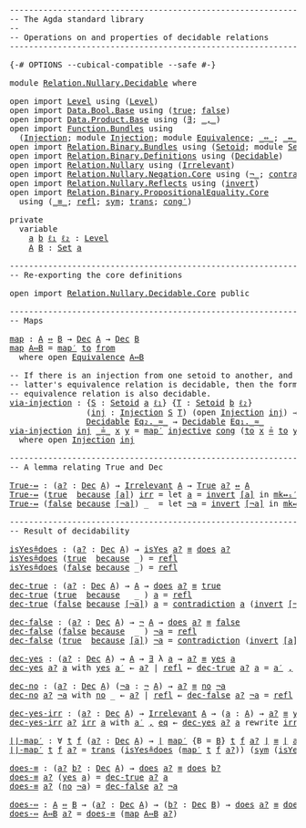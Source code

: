 <pre class="Agda"><a id="1" class="Comment">------------------------------------------------------------------------</a>
<a id="74" class="Comment">-- The Agda standard library</a>
<a id="103" class="Comment">--</a>
<a id="106" class="Comment">-- Operations on and properties of decidable relations</a>
<a id="161" class="Comment">------------------------------------------------------------------------</a>

<a id="235" class="Symbol">{-#</a> <a id="239" class="Keyword">OPTIONS</a> <a id="247" class="Pragma">--cubical-compatible</a> <a id="268" class="Pragma">--safe</a> <a id="275" class="Symbol">#-}</a>

<a id="280" class="Keyword">module</a> <a id="287" href="Relation.Nullary.Decidable.html" class="Module">Relation.Nullary.Decidable</a> <a id="314" class="Keyword">where</a>

<a id="321" class="Keyword">open</a> <a id="326" class="Keyword">import</a> <a id="333" href="Level.html" class="Module">Level</a> <a id="339" class="Keyword">using</a> <a id="345" class="Symbol">(</a><a id="346" href="Agda.Primitive.html#742" class="Postulate">Level</a><a id="351" class="Symbol">)</a>
<a id="353" class="Keyword">open</a> <a id="358" class="Keyword">import</a> <a id="365" href="Data.Bool.Base.html" class="Module">Data.Bool.Base</a> <a id="380" class="Keyword">using</a> <a id="386" class="Symbol">(</a><a id="387" href="Agda.Builtin.Bool.html#198" class="InductiveConstructor">true</a><a id="391" class="Symbol">;</a> <a id="393" href="Agda.Builtin.Bool.html#192" class="InductiveConstructor">false</a><a id="398" class="Symbol">)</a>
<a id="400" class="Keyword">open</a> <a id="405" class="Keyword">import</a> <a id="412" href="Data.Product.Base.html" class="Module">Data.Product.Base</a> <a id="430" class="Keyword">using</a> <a id="436" class="Symbol">(</a><a id="437" href="Data.Product.Base.html#852" class="Function">∃</a><a id="438" class="Symbol">;</a> <a id="440" href="Agda.Builtin.Sigma.html#235" class="InductiveConstructor Operator">_,_</a><a id="443" class="Symbol">)</a>
<a id="445" class="Keyword">open</a> <a id="450" class="Keyword">import</a> <a id="457" href="Function.Bundles.html" class="Module">Function.Bundles</a> <a id="474" class="Keyword">using</a>
  <a id="482" class="Symbol">(</a><a id="483" href="Function.Bundles.html#2415" class="Record">Injection</a><a id="492" class="Symbol">;</a> <a id="494" class="Keyword">module</a> <a id="501" href="Function.Bundles.html#2415" class="Module">Injection</a><a id="510" class="Symbol">;</a> <a id="512" class="Keyword">module</a> <a id="519" href="Function.Bundles.html#4752" class="Module">Equivalence</a><a id="530" class="Symbol">;</a> <a id="532" href="Function.Bundles.html#12400" class="Function Operator">_⇔_</a><a id="535" class="Symbol">;</a> <a id="537" href="Function.Bundles.html#12701" class="Function Operator">_↔_</a><a id="540" class="Symbol">;</a> <a id="542" href="Function.Bundles.html#14924" class="Function">mk↔ₛ′</a><a id="547" class="Symbol">)</a>
<a id="549" class="Keyword">open</a> <a id="554" class="Keyword">import</a> <a id="561" href="Relation.Binary.Bundles.html" class="Module">Relation.Binary.Bundles</a> <a id="585" class="Keyword">using</a> <a id="591" class="Symbol">(</a><a id="592" href="Relation.Binary.Bundles.html#1204" class="Record">Setoid</a><a id="598" class="Symbol">;</a> <a id="600" class="Keyword">module</a> <a id="607" href="Relation.Binary.Bundles.html#1204" class="Module">Setoid</a><a id="613" class="Symbol">)</a>
<a id="615" class="Keyword">open</a> <a id="620" class="Keyword">import</a> <a id="627" href="Relation.Binary.Definitions.html" class="Module">Relation.Binary.Definitions</a> <a id="655" class="Keyword">using</a> <a id="661" class="Symbol">(</a><a id="662" href="Relation.Binary.Definitions.html#6713" class="Function">Decidable</a><a id="671" class="Symbol">)</a>
<a id="673" class="Keyword">open</a> <a id="678" class="Keyword">import</a> <a id="685" href="Relation.Nullary.html" class="Module">Relation.Nullary</a> <a id="702" class="Keyword">using</a> <a id="708" class="Symbol">(</a><a id="709" href="Relation.Nullary.html#1002" class="Function">Irrelevant</a><a id="719" class="Symbol">)</a>
<a id="721" class="Keyword">open</a> <a id="726" class="Keyword">import</a> <a id="733" href="Relation.Nullary.Negation.Core.html" class="Module">Relation.Nullary.Negation.Core</a> <a id="764" class="Keyword">using</a> <a id="770" class="Symbol">(</a><a id="771" href="Relation.Nullary.Negation.Core.html#658" class="Function Operator">¬_</a><a id="773" class="Symbol">;</a> <a id="775" href="Relation.Nullary.Negation.Core.html#1270" class="Function">contradiction</a><a id="788" class="Symbol">)</a>
<a id="790" class="Keyword">open</a> <a id="795" class="Keyword">import</a> <a id="802" href="Relation.Nullary.Reflects.html" class="Module">Relation.Nullary.Reflects</a> <a id="828" class="Keyword">using</a> <a id="834" class="Symbol">(</a><a id="835" href="Relation.Nullary.Reflects.html#1654" class="Function">invert</a><a id="841" class="Symbol">)</a>
<a id="843" class="Keyword">open</a> <a id="848" class="Keyword">import</a> <a id="855" href="Relation.Binary.PropositionalEquality.Core.html" class="Module">Relation.Binary.PropositionalEquality.Core</a>
  <a id="900" class="Keyword">using</a> <a id="906" class="Symbol">(</a><a id="907" href="Agda.Builtin.Equality.html#150" class="Datatype Operator">_≡_</a><a id="910" class="Symbol">;</a> <a id="912" href="Agda.Builtin.Equality.html#207" class="InductiveConstructor">refl</a><a id="916" class="Symbol">;</a> <a id="918" href="Relation.Binary.PropositionalEquality.Core.html#1893" class="Function">sym</a><a id="921" class="Symbol">;</a> <a id="923" href="Relation.Binary.PropositionalEquality.Core.html#1938" class="Function">trans</a><a id="928" class="Symbol">;</a> <a id="930" href="Relation.Binary.PropositionalEquality.Core.html#1406" class="Function">cong′</a><a id="935" class="Symbol">)</a>

<a id="938" class="Keyword">private</a>
  <a id="948" class="Keyword">variable</a>
    <a id="961" href="Relation.Nullary.Decidable.html#961" class="Generalizable">a</a> <a id="963" href="Relation.Nullary.Decidable.html#963" class="Generalizable">b</a> <a id="965" href="Relation.Nullary.Decidable.html#965" class="Generalizable">ℓ₁</a> <a id="968" href="Relation.Nullary.Decidable.html#968" class="Generalizable">ℓ₂</a> <a id="971" class="Symbol">:</a> <a id="973" href="Agda.Primitive.html#742" class="Postulate">Level</a>
    <a id="983" href="Relation.Nullary.Decidable.html#983" class="Generalizable">A</a> <a id="985" href="Relation.Nullary.Decidable.html#985" class="Generalizable">B</a> <a id="987" class="Symbol">:</a> <a id="989" href="Agda.Primitive.html#388" class="Primitive">Set</a> <a id="993" href="Relation.Nullary.Decidable.html#961" class="Generalizable">a</a>

<a id="996" class="Comment">------------------------------------------------------------------------</a>
<a id="1069" class="Comment">-- Re-exporting the core definitions</a>

<a id="1107" class="Keyword">open</a> <a id="1112" class="Keyword">import</a> <a id="1119" href="Relation.Nullary.Decidable.Core.html" class="Module">Relation.Nullary.Decidable.Core</a> <a id="1151" class="Keyword">public</a>

<a id="1159" class="Comment">------------------------------------------------------------------------</a>
<a id="1232" class="Comment">-- Maps</a>

<a id="map"></a><a id="1241" href="Relation.Nullary.Decidable.html#1241" class="Function">map</a> <a id="1245" class="Symbol">:</a> <a id="1247" href="Relation.Nullary.Decidable.html#983" class="Generalizable">A</a> <a id="1249" href="Function.Bundles.html#12400" class="Function Operator">⇔</a> <a id="1251" href="Relation.Nullary.Decidable.html#985" class="Generalizable">B</a> <a id="1253" class="Symbol">→</a> <a id="1255" href="Relation.Nullary.Decidable.Core.html#1861" class="Record">Dec</a> <a id="1259" href="Relation.Nullary.Decidable.html#983" class="Generalizable">A</a> <a id="1261" class="Symbol">→</a> <a id="1263" href="Relation.Nullary.Decidable.Core.html#1861" class="Record">Dec</a> <a id="1267" href="Relation.Nullary.Decidable.html#985" class="Generalizable">B</a>
<a id="1269" href="Relation.Nullary.Decidable.html#1241" class="Function">map</a> <a id="1273" href="Relation.Nullary.Decidable.html#1273" class="Bound">A⇔B</a> <a id="1277" class="Symbol">=</a> <a id="1279" href="Relation.Nullary.Decidable.Core.html#5914" class="Function">map′</a> <a id="1284" href="Function.Bundles.html#4810" class="Field">to</a> <a id="1287" href="Function.Bundles.html#4834" class="Field">from</a>
  <a id="1294" class="Keyword">where</a> <a id="1300" class="Keyword">open</a> <a id="1305" href="Function.Bundles.html#4752" class="Module">Equivalence</a> <a id="1317" href="Relation.Nullary.Decidable.html#1273" class="Bound">A⇔B</a>

<a id="1322" class="Comment">-- If there is an injection from one setoid to another, and the</a>
<a id="1386" class="Comment">-- latter&#39;s equivalence relation is decidable, then the former&#39;s</a>
<a id="1451" class="Comment">-- equivalence relation is also decidable.</a>
<a id="via-injection"></a><a id="1494" href="Relation.Nullary.Decidable.html#1494" class="Function">via-injection</a> <a id="1508" class="Symbol">:</a> <a id="1510" class="Symbol">{</a><a id="1511" href="Relation.Nullary.Decidable.html#1511" class="Bound">S</a> <a id="1513" class="Symbol">:</a> <a id="1515" href="Relation.Binary.Bundles.html#1204" class="Record">Setoid</a> <a id="1522" href="Relation.Nullary.Decidable.html#961" class="Generalizable">a</a> <a id="1524" href="Relation.Nullary.Decidable.html#965" class="Generalizable">ℓ₁</a><a id="1526" class="Symbol">}</a> <a id="1528" class="Symbol">{</a><a id="1529" href="Relation.Nullary.Decidable.html#1529" class="Bound">T</a> <a id="1531" class="Symbol">:</a> <a id="1533" href="Relation.Binary.Bundles.html#1204" class="Record">Setoid</a> <a id="1540" href="Relation.Nullary.Decidable.html#963" class="Generalizable">b</a> <a id="1542" href="Relation.Nullary.Decidable.html#968" class="Generalizable">ℓ₂</a><a id="1544" class="Symbol">}</a>
                <a id="1562" class="Symbol">(</a><a id="1563" href="Relation.Nullary.Decidable.html#1563" class="Bound">inj</a> <a id="1567" class="Symbol">:</a> <a id="1569" href="Function.Bundles.html#2415" class="Record">Injection</a> <a id="1579" href="Relation.Nullary.Decidable.html#1511" class="Bound">S</a> <a id="1581" href="Relation.Nullary.Decidable.html#1529" class="Bound">T</a><a id="1582" class="Symbol">)</a> <a id="1584" class="Symbol">(</a><a id="1585" class="Keyword">open</a> <a id="1590" href="Function.Bundles.html#2415" class="Module">Injection</a> <a id="1600" href="Relation.Nullary.Decidable.html#1563" class="Bound">inj</a><a id="1603" class="Symbol">)</a> <a id="1605" class="Symbol">→</a>
                <a id="1623" href="Relation.Binary.Definitions.html#6713" class="Function">Decidable</a> <a id="1633" href="Relation.Binary.Bundles.html#1293" class="Function Operator">Eq₂._≈_</a> <a id="1641" class="Symbol">→</a> <a id="1643" href="Relation.Binary.Definitions.html#6713" class="Function">Decidable</a> <a id="1653" href="Relation.Binary.Bundles.html#1293" class="Function Operator">Eq₁._≈_</a>
<a id="1661" href="Relation.Nullary.Decidable.html#1494" class="Function">via-injection</a> <a id="1675" href="Relation.Nullary.Decidable.html#1675" class="Bound">inj</a> <a id="1679" href="Relation.Nullary.Decidable.html#1679" class="Bound Operator">_≟_</a> <a id="1683" href="Relation.Nullary.Decidable.html#1683" class="Bound">x</a> <a id="1685" href="Relation.Nullary.Decidable.html#1685" class="Bound">y</a> <a id="1687" class="Symbol">=</a> <a id="1689" href="Relation.Nullary.Decidable.Core.html#5914" class="Function">map′</a> <a id="1694" href="Function.Bundles.html#2540" class="Function">injective</a> <a id="1704" href="Function.Bundles.html#2497" class="Function">cong</a> <a id="1709" class="Symbol">(</a><a id="1710" href="Function.Bundles.html#2471" class="Function">to</a> <a id="1713" href="Relation.Nullary.Decidable.html#1683" class="Bound">x</a> <a id="1715" href="Relation.Nullary.Decidable.html#1679" class="Bound Operator">≟</a> <a id="1717" href="Function.Bundles.html#2471" class="Function">to</a> <a id="1720" href="Relation.Nullary.Decidable.html#1685" class="Bound">y</a><a id="1721" class="Symbol">)</a>
  <a id="1725" class="Keyword">where</a> <a id="1731" class="Keyword">open</a> <a id="1736" href="Function.Bundles.html#2415" class="Module">Injection</a> <a id="1746" href="Relation.Nullary.Decidable.html#1675" class="Bound">inj</a>

<a id="1751" class="Comment">------------------------------------------------------------------------</a>
<a id="1824" class="Comment">-- A lemma relating True and Dec</a>

<a id="True-↔"></a><a id="1858" href="Relation.Nullary.Decidable.html#1858" class="Function">True-↔</a> <a id="1865" class="Symbol">:</a> <a id="1867" class="Symbol">(</a><a id="1868" href="Relation.Nullary.Decidable.html#1868" class="Bound">a?</a> <a id="1871" class="Symbol">:</a> <a id="1873" href="Relation.Nullary.Decidable.Core.html#1861" class="Record">Dec</a> <a id="1877" href="Relation.Nullary.Decidable.html#983" class="Generalizable">A</a><a id="1878" class="Symbol">)</a> <a id="1880" class="Symbol">→</a> <a id="1882" href="Relation.Nullary.html#1002" class="Function">Irrelevant</a> <a id="1893" href="Relation.Nullary.Decidable.html#983" class="Generalizable">A</a> <a id="1895" class="Symbol">→</a> <a id="1897" href="Relation.Nullary.Decidable.Core.html#4481" class="Function">True</a> <a id="1902" href="Relation.Nullary.Decidable.html#1868" class="Bound">a?</a> <a id="1905" href="Function.Bundles.html#12701" class="Function Operator">↔</a> <a id="1907" href="Relation.Nullary.Decidable.html#983" class="Generalizable">A</a>
<a id="1909" href="Relation.Nullary.Decidable.html#1858" class="Function">True-↔</a> <a id="1916" class="Symbol">(</a><a id="1917" href="Agda.Builtin.Bool.html#198" class="InductiveConstructor">true</a>  <a id="1923" href="Relation.Nullary.Decidable.Core.html#1905" class="InductiveConstructor Operator">because</a> <a id="1931" href="Relation.Nullary.Decidable.html#1931" class="Bound">[a]</a><a id="1934" class="Symbol">)</a> <a id="1936" href="Relation.Nullary.Decidable.html#1936" class="Bound">irr</a> <a id="1940" class="Symbol">=</a> <a id="1942" class="Keyword">let</a> <a id="1946" href="Relation.Nullary.Decidable.html#1946" class="Bound">a</a> <a id="1948" class="Symbol">=</a> <a id="1950" href="Relation.Nullary.Reflects.html#1654" class="Function">invert</a> <a id="1957" href="Relation.Nullary.Decidable.html#1931" class="Bound">[a]</a> <a id="1961" class="Keyword">in</a> <a id="1964" href="Function.Bundles.html#14924" class="Function">mk↔ₛ′</a> <a id="1970" class="Symbol">(λ</a> <a id="1973" href="Relation.Nullary.Decidable.html#1973" class="Bound">_</a> <a id="1975" class="Symbol">→</a> <a id="1977" href="Relation.Nullary.Decidable.html#1946" class="Bound">a</a><a id="1978" class="Symbol">)</a> <a id="1980" class="Symbol">_</a> <a id="1982" class="Symbol">(</a><a id="1983" href="Relation.Nullary.Decidable.html#1936" class="Bound">irr</a> <a id="1987" href="Relation.Nullary.Decidable.html#1946" class="Bound">a</a><a id="1988" class="Symbol">)</a> <a id="1990" href="Relation.Binary.PropositionalEquality.Core.html#1406" class="Function">cong′</a>
<a id="1996" href="Relation.Nullary.Decidable.html#1858" class="Function">True-↔</a> <a id="2003" class="Symbol">(</a><a id="2004" href="Agda.Builtin.Bool.html#192" class="InductiveConstructor">false</a> <a id="2010" href="Relation.Nullary.Decidable.Core.html#1905" class="InductiveConstructor Operator">because</a> <a id="2018" href="Relation.Nullary.Decidable.html#2018" class="Bound">[¬a]</a><a id="2022" class="Symbol">)</a> <a id="2024" class="Symbol">_</a>  <a id="2027" class="Symbol">=</a> <a id="2029" class="Keyword">let</a> <a id="2033" href="Relation.Nullary.Decidable.html#2033" class="Bound">¬a</a> <a id="2036" class="Symbol">=</a> <a id="2038" href="Relation.Nullary.Reflects.html#1654" class="Function">invert</a> <a id="2045" href="Relation.Nullary.Decidable.html#2018" class="Bound">[¬a]</a> <a id="2050" class="Keyword">in</a> <a id="2053" href="Function.Bundles.html#14924" class="Function">mk↔ₛ′</a> <a id="2059" class="Symbol">(λ</a> <a id="2062" class="Symbol">())</a> <a id="2066" href="Relation.Nullary.Decidable.html#2033" class="Bound">¬a</a> <a id="2069" class="Symbol">(λ</a> <a id="2072" href="Relation.Nullary.Decidable.html#2072" class="Bound">a</a> <a id="2074" class="Symbol">→</a> <a id="2076" href="Relation.Nullary.Negation.Core.html#1270" class="Function">contradiction</a> <a id="2090" href="Relation.Nullary.Decidable.html#2072" class="Bound">a</a> <a id="2092" href="Relation.Nullary.Decidable.html#2033" class="Bound">¬a</a><a id="2094" class="Symbol">)</a> <a id="2096" class="Symbol">λ</a> <a id="2098" class="Symbol">()</a>

<a id="2102" class="Comment">------------------------------------------------------------------------</a>
<a id="2175" class="Comment">-- Result of decidability</a>

<a id="isYes≗does"></a><a id="2202" href="Relation.Nullary.Decidable.html#2202" class="Function">isYes≗does</a> <a id="2213" class="Symbol">:</a> <a id="2215" class="Symbol">(</a><a id="2216" href="Relation.Nullary.Decidable.html#2216" class="Bound">a?</a> <a id="2219" class="Symbol">:</a> <a id="2221" href="Relation.Nullary.Decidable.Core.html#1861" class="Record">Dec</a> <a id="2225" href="Relation.Nullary.Decidable.html#983" class="Generalizable">A</a><a id="2226" class="Symbol">)</a> <a id="2228" class="Symbol">→</a> <a id="2230" href="Relation.Nullary.Decidable.Core.html#4356" class="Function">isYes</a> <a id="2236" href="Relation.Nullary.Decidable.html#2216" class="Bound">a?</a> <a id="2239" href="Agda.Builtin.Equality.html#150" class="Datatype Operator">≡</a> <a id="2241" href="Relation.Nullary.Decidable.Core.html#1927" class="Field">does</a> <a id="2246" href="Relation.Nullary.Decidable.html#2216" class="Bound">a?</a>
<a id="2249" href="Relation.Nullary.Decidable.html#2202" class="Function">isYes≗does</a> <a id="2260" class="Symbol">(</a><a id="2261" href="Agda.Builtin.Bool.html#198" class="InductiveConstructor">true</a>  <a id="2267" href="Relation.Nullary.Decidable.Core.html#1905" class="InductiveConstructor Operator">because</a> <a id="2275" class="Symbol">_)</a> <a id="2278" class="Symbol">=</a> <a id="2280" href="Agda.Builtin.Equality.html#207" class="InductiveConstructor">refl</a>
<a id="2285" href="Relation.Nullary.Decidable.html#2202" class="Function">isYes≗does</a> <a id="2296" class="Symbol">(</a><a id="2297" href="Agda.Builtin.Bool.html#192" class="InductiveConstructor">false</a> <a id="2303" href="Relation.Nullary.Decidable.Core.html#1905" class="InductiveConstructor Operator">because</a> <a id="2311" class="Symbol">_)</a> <a id="2314" class="Symbol">=</a> <a id="2316" href="Agda.Builtin.Equality.html#207" class="InductiveConstructor">refl</a>

<a id="dec-true"></a><a id="2322" href="Relation.Nullary.Decidable.html#2322" class="Function">dec-true</a> <a id="2331" class="Symbol">:</a> <a id="2333" class="Symbol">(</a><a id="2334" href="Relation.Nullary.Decidable.html#2334" class="Bound">a?</a> <a id="2337" class="Symbol">:</a> <a id="2339" href="Relation.Nullary.Decidable.Core.html#1861" class="Record">Dec</a> <a id="2343" href="Relation.Nullary.Decidable.html#983" class="Generalizable">A</a><a id="2344" class="Symbol">)</a> <a id="2346" class="Symbol">→</a> <a id="2348" href="Relation.Nullary.Decidable.html#983" class="Generalizable">A</a> <a id="2350" class="Symbol">→</a> <a id="2352" href="Relation.Nullary.Decidable.Core.html#1927" class="Field">does</a> <a id="2357" href="Relation.Nullary.Decidable.html#2334" class="Bound">a?</a> <a id="2360" href="Agda.Builtin.Equality.html#150" class="Datatype Operator">≡</a> <a id="2362" href="Agda.Builtin.Bool.html#198" class="InductiveConstructor">true</a>
<a id="2367" href="Relation.Nullary.Decidable.html#2322" class="Function">dec-true</a> <a id="2376" class="Symbol">(</a><a id="2377" href="Agda.Builtin.Bool.html#198" class="InductiveConstructor">true</a>  <a id="2383" href="Relation.Nullary.Decidable.Core.html#1905" class="InductiveConstructor Operator">because</a>   <a id="2393" class="Symbol">_</a> <a id="2395" class="Symbol">)</a> <a id="2397" href="Relation.Nullary.Decidable.html#2397" class="Bound">a</a> <a id="2399" class="Symbol">=</a> <a id="2401" href="Agda.Builtin.Equality.html#207" class="InductiveConstructor">refl</a>
<a id="2406" href="Relation.Nullary.Decidable.html#2322" class="Function">dec-true</a> <a id="2415" class="Symbol">(</a><a id="2416" href="Agda.Builtin.Bool.html#192" class="InductiveConstructor">false</a> <a id="2422" href="Relation.Nullary.Decidable.Core.html#1905" class="InductiveConstructor Operator">because</a> <a id="2430" href="Relation.Nullary.Decidable.html#2430" class="Bound">[¬a]</a><a id="2434" class="Symbol">)</a> <a id="2436" href="Relation.Nullary.Decidable.html#2436" class="Bound">a</a> <a id="2438" class="Symbol">=</a> <a id="2440" href="Relation.Nullary.Negation.Core.html#1270" class="Function">contradiction</a> <a id="2454" href="Relation.Nullary.Decidable.html#2436" class="Bound">a</a> <a id="2456" class="Symbol">(</a><a id="2457" href="Relation.Nullary.Reflects.html#1654" class="Function">invert</a> <a id="2464" href="Relation.Nullary.Decidable.html#2430" class="Bound">[¬a]</a><a id="2468" class="Symbol">)</a>

<a id="dec-false"></a><a id="2471" href="Relation.Nullary.Decidable.html#2471" class="Function">dec-false</a> <a id="2481" class="Symbol">:</a> <a id="2483" class="Symbol">(</a><a id="2484" href="Relation.Nullary.Decidable.html#2484" class="Bound">a?</a> <a id="2487" class="Symbol">:</a> <a id="2489" href="Relation.Nullary.Decidable.Core.html#1861" class="Record">Dec</a> <a id="2493" href="Relation.Nullary.Decidable.html#983" class="Generalizable">A</a><a id="2494" class="Symbol">)</a> <a id="2496" class="Symbol">→</a> <a id="2498" href="Relation.Nullary.Negation.Core.html#658" class="Function Operator">¬</a> <a id="2500" href="Relation.Nullary.Decidable.html#983" class="Generalizable">A</a> <a id="2502" class="Symbol">→</a> <a id="2504" href="Relation.Nullary.Decidable.Core.html#1927" class="Field">does</a> <a id="2509" href="Relation.Nullary.Decidable.html#2484" class="Bound">a?</a> <a id="2512" href="Agda.Builtin.Equality.html#150" class="Datatype Operator">≡</a> <a id="2514" href="Agda.Builtin.Bool.html#192" class="InductiveConstructor">false</a>
<a id="2520" href="Relation.Nullary.Decidable.html#2471" class="Function">dec-false</a> <a id="2530" class="Symbol">(</a><a id="2531" href="Agda.Builtin.Bool.html#192" class="InductiveConstructor">false</a> <a id="2537" href="Relation.Nullary.Decidable.Core.html#1905" class="InductiveConstructor Operator">because</a>  <a id="2546" class="Symbol">_</a> <a id="2548" class="Symbol">)</a> <a id="2550" href="Relation.Nullary.Decidable.html#2550" class="Bound">¬a</a> <a id="2553" class="Symbol">=</a> <a id="2555" href="Agda.Builtin.Equality.html#207" class="InductiveConstructor">refl</a>
<a id="2560" href="Relation.Nullary.Decidable.html#2471" class="Function">dec-false</a> <a id="2570" class="Symbol">(</a><a id="2571" href="Agda.Builtin.Bool.html#198" class="InductiveConstructor">true</a>  <a id="2577" href="Relation.Nullary.Decidable.Core.html#1905" class="InductiveConstructor Operator">because</a> <a id="2585" href="Relation.Nullary.Decidable.html#2585" class="Bound">[a]</a><a id="2588" class="Symbol">)</a> <a id="2590" href="Relation.Nullary.Decidable.html#2590" class="Bound">¬a</a> <a id="2593" class="Symbol">=</a> <a id="2595" href="Relation.Nullary.Negation.Core.html#1270" class="Function">contradiction</a> <a id="2609" class="Symbol">(</a><a id="2610" href="Relation.Nullary.Reflects.html#1654" class="Function">invert</a> <a id="2617" href="Relation.Nullary.Decidable.html#2585" class="Bound">[a]</a><a id="2620" class="Symbol">)</a> <a id="2622" href="Relation.Nullary.Decidable.html#2590" class="Bound">¬a</a>

<a id="dec-yes"></a><a id="2626" href="Relation.Nullary.Decidable.html#2626" class="Function">dec-yes</a> <a id="2634" class="Symbol">:</a> <a id="2636" class="Symbol">(</a><a id="2637" href="Relation.Nullary.Decidable.html#2637" class="Bound">a?</a> <a id="2640" class="Symbol">:</a> <a id="2642" href="Relation.Nullary.Decidable.Core.html#1861" class="Record">Dec</a> <a id="2646" href="Relation.Nullary.Decidable.html#983" class="Generalizable">A</a><a id="2647" class="Symbol">)</a> <a id="2649" class="Symbol">→</a> <a id="2651" href="Relation.Nullary.Decidable.html#983" class="Generalizable">A</a> <a id="2653" class="Symbol">→</a> <a id="2655" href="Data.Product.Base.html#852" class="Function">∃</a> <a id="2657" class="Symbol">λ</a> <a id="2659" href="Relation.Nullary.Decidable.html#2659" class="Bound">a</a> <a id="2661" class="Symbol">→</a> <a id="2663" href="Relation.Nullary.Decidable.html#2637" class="Bound">a?</a> <a id="2666" href="Agda.Builtin.Equality.html#150" class="Datatype Operator">≡</a> <a id="2668" href="Relation.Nullary.Decidable.Core.html#1994" class="InductiveConstructor">yes</a> <a id="2672" href="Relation.Nullary.Decidable.html#2659" class="Bound">a</a>
<a id="2674" href="Relation.Nullary.Decidable.html#2626" class="Function">dec-yes</a> <a id="2682" href="Relation.Nullary.Decidable.html#2682" class="Bound">a?</a> <a id="2685" href="Relation.Nullary.Decidable.html#2685" class="Bound">a</a> <a id="2687" class="Keyword">with</a> <a id="2692" href="Relation.Nullary.Decidable.Core.html#1994" class="InductiveConstructor">yes</a> <a id="2696" href="Relation.Nullary.Decidable.html#2696" class="Bound">a′</a> ← <a id="2701" href="Relation.Nullary.Decidable.html#2682" class="Bound">a?</a> <a id="2704" class="Symbol">|</a> <a id="2706" href="Agda.Builtin.Equality.html#207" class="InductiveConstructor">refl</a> ← <a id="2713" href="Relation.Nullary.Decidable.html#2322" class="Function">dec-true</a> <a id="2722" href="Relation.Nullary.Decidable.html#2682" class="Bound">a?</a> <a id="2725" href="Relation.Nullary.Decidable.html#2685" class="Bound">a</a> <a id="2727" class="Symbol">=</a> <a id="2729" href="Relation.Nullary.Decidable.html#2696" class="Bound">a′</a> <a id="2732" href="Agda.Builtin.Sigma.html#235" class="InductiveConstructor Operator">,</a> <a id="2734" href="Agda.Builtin.Equality.html#207" class="InductiveConstructor">refl</a>

<a id="dec-no"></a><a id="2740" href="Relation.Nullary.Decidable.html#2740" class="Function">dec-no</a> <a id="2747" class="Symbol">:</a> <a id="2749" class="Symbol">(</a><a id="2750" href="Relation.Nullary.Decidable.html#2750" class="Bound">a?</a> <a id="2753" class="Symbol">:</a> <a id="2755" href="Relation.Nullary.Decidable.Core.html#1861" class="Record">Dec</a> <a id="2759" href="Relation.Nullary.Decidable.html#983" class="Generalizable">A</a><a id="2760" class="Symbol">)</a> <a id="2762" class="Symbol">(</a><a id="2763" href="Relation.Nullary.Decidable.html#2763" class="Bound">¬a</a> <a id="2766" class="Symbol">:</a> <a id="2768" href="Relation.Nullary.Negation.Core.html#658" class="Function Operator">¬</a> <a id="2770" href="Relation.Nullary.Decidable.html#983" class="Generalizable">A</a><a id="2771" class="Symbol">)</a> <a id="2773" class="Symbol">→</a> <a id="2775" href="Relation.Nullary.Decidable.html#2750" class="Bound">a?</a> <a id="2778" href="Agda.Builtin.Equality.html#150" class="Datatype Operator">≡</a> <a id="2780" href="Relation.Nullary.Decidable.Core.html#2031" class="InductiveConstructor">no</a> <a id="2783" href="Relation.Nullary.Decidable.html#2763" class="Bound">¬a</a>
<a id="2786" href="Relation.Nullary.Decidable.html#2740" class="Function">dec-no</a> <a id="2793" href="Relation.Nullary.Decidable.html#2793" class="Bound">a?</a> <a id="2796" href="Relation.Nullary.Decidable.html#2796" class="Bound">¬a</a> <a id="2799" class="Keyword">with</a> <a id="2804" href="Relation.Nullary.Decidable.Core.html#2031" class="InductiveConstructor">no</a> <a id="2807" class="Symbol">_</a> ← <a id="2811" href="Relation.Nullary.Decidable.html#2793" class="Bound">a?</a> <a id="2814" class="Symbol">|</a> <a id="2816" href="Agda.Builtin.Equality.html#207" class="InductiveConstructor">refl</a> ← <a id="2823" href="Relation.Nullary.Decidable.html#2471" class="Function">dec-false</a> <a id="2833" href="Relation.Nullary.Decidable.html#2793" class="Bound">a?</a> <a id="2836" href="Relation.Nullary.Decidable.html#2796" class="Bound">¬a</a> <a id="2839" class="Symbol">=</a> <a id="2841" href="Agda.Builtin.Equality.html#207" class="InductiveConstructor">refl</a>

<a id="dec-yes-irr"></a><a id="2847" href="Relation.Nullary.Decidable.html#2847" class="Function">dec-yes-irr</a> <a id="2859" class="Symbol">:</a> <a id="2861" class="Symbol">(</a><a id="2862" href="Relation.Nullary.Decidable.html#2862" class="Bound">a?</a> <a id="2865" class="Symbol">:</a> <a id="2867" href="Relation.Nullary.Decidable.Core.html#1861" class="Record">Dec</a> <a id="2871" href="Relation.Nullary.Decidable.html#983" class="Generalizable">A</a><a id="2872" class="Symbol">)</a> <a id="2874" class="Symbol">→</a> <a id="2876" href="Relation.Nullary.html#1002" class="Function">Irrelevant</a> <a id="2887" href="Relation.Nullary.Decidable.html#983" class="Generalizable">A</a> <a id="2889" class="Symbol">→</a> <a id="2891" class="Symbol">(</a><a id="2892" href="Relation.Nullary.Decidable.html#2892" class="Bound">a</a> <a id="2894" class="Symbol">:</a> <a id="2896" href="Relation.Nullary.Decidable.html#983" class="Generalizable">A</a><a id="2897" class="Symbol">)</a> <a id="2899" class="Symbol">→</a> <a id="2901" href="Relation.Nullary.Decidable.html#2862" class="Bound">a?</a> <a id="2904" href="Agda.Builtin.Equality.html#150" class="Datatype Operator">≡</a> <a id="2906" href="Relation.Nullary.Decidable.Core.html#1994" class="InductiveConstructor">yes</a> <a id="2910" href="Relation.Nullary.Decidable.html#2892" class="Bound">a</a>
<a id="2912" href="Relation.Nullary.Decidable.html#2847" class="Function">dec-yes-irr</a> <a id="2924" href="Relation.Nullary.Decidable.html#2924" class="Bound">a?</a> <a id="2927" href="Relation.Nullary.Decidable.html#2927" class="Bound">irr</a> <a id="2931" href="Relation.Nullary.Decidable.html#2931" class="Bound">a</a> <a id="2933" class="Keyword">with</a> <a id="2938" href="Relation.Nullary.Decidable.html#2938" class="Bound">a′</a> <a id="2941" href="Agda.Builtin.Sigma.html#235" class="InductiveConstructor Operator">,</a> <a id="2943" href="Relation.Nullary.Decidable.html#2943" class="Bound">eq</a> ← <a id="2948" href="Relation.Nullary.Decidable.html#2626" class="Function">dec-yes</a> <a id="2956" href="Relation.Nullary.Decidable.html#2924" class="Bound">a?</a> <a id="2959" href="Relation.Nullary.Decidable.html#2931" class="Bound">a</a> <a id="2961" class="Keyword">rewrite</a> <a id="2969" href="Relation.Nullary.Decidable.html#2927" class="Bound">irr</a> <a id="2973" href="Relation.Nullary.Decidable.html#2931" class="Bound">a</a> <a id="2975" href="Relation.Nullary.Decidable.html#2938" class="Bound">a′</a> <a id="2978" class="Symbol">=</a> <a id="2980" href="Relation.Nullary.Decidable.html#2943" class="Bound">eq</a>

<a id="⌊⌋-map′"></a><a id="2984" href="Relation.Nullary.Decidable.html#2984" class="Function">⌊⌋-map′</a> <a id="2992" class="Symbol">:</a> <a id="2994" class="Symbol">∀</a> <a id="2996" href="Relation.Nullary.Decidable.html#2996" class="Bound">t</a> <a id="2998" href="Relation.Nullary.Decidable.html#2998" class="Bound">f</a> <a id="3000" class="Symbol">(</a><a id="3001" href="Relation.Nullary.Decidable.html#3001" class="Bound">a?</a> <a id="3004" class="Symbol">:</a> <a id="3006" href="Relation.Nullary.Decidable.Core.html#1861" class="Record">Dec</a> <a id="3010" href="Relation.Nullary.Decidable.html#983" class="Generalizable">A</a><a id="3011" class="Symbol">)</a> <a id="3013" class="Symbol">→</a> <a id="3015" href="Relation.Nullary.Decidable.Core.html#4636" class="Function Operator">⌊</a> <a id="3017" href="Relation.Nullary.Decidable.Core.html#5914" class="Function">map′</a> <a id="3022" class="Symbol">{</a><a id="3023" class="Argument">B</a> <a id="3025" class="Symbol">=</a> <a id="3027" href="Relation.Nullary.Decidable.html#985" class="Generalizable">B</a><a id="3028" class="Symbol">}</a> <a id="3030" href="Relation.Nullary.Decidable.html#2996" class="Bound">t</a> <a id="3032" href="Relation.Nullary.Decidable.html#2998" class="Bound">f</a> <a id="3034" href="Relation.Nullary.Decidable.html#3001" class="Bound">a?</a> <a id="3037" href="Relation.Nullary.Decidable.Core.html#4636" class="Function Operator">⌋</a> <a id="3039" href="Agda.Builtin.Equality.html#150" class="Datatype Operator">≡</a> <a id="3041" href="Relation.Nullary.Decidable.Core.html#4636" class="Function Operator">⌊</a> <a id="3043" href="Relation.Nullary.Decidable.html#3001" class="Bound">a?</a> <a id="3046" href="Relation.Nullary.Decidable.Core.html#4636" class="Function Operator">⌋</a>
<a id="3048" href="Relation.Nullary.Decidable.html#2984" class="Function">⌊⌋-map′</a> <a id="3056" href="Relation.Nullary.Decidable.html#3056" class="Bound">t</a> <a id="3058" href="Relation.Nullary.Decidable.html#3058" class="Bound">f</a> <a id="3060" href="Relation.Nullary.Decidable.html#3060" class="Bound">a?</a> <a id="3063" class="Symbol">=</a> <a id="3065" href="Relation.Binary.PropositionalEquality.Core.html#1938" class="Function">trans</a> <a id="3071" class="Symbol">(</a><a id="3072" href="Relation.Nullary.Decidable.html#2202" class="Function">isYes≗does</a> <a id="3083" class="Symbol">(</a><a id="3084" href="Relation.Nullary.Decidable.Core.html#5914" class="Function">map′</a> <a id="3089" href="Relation.Nullary.Decidable.html#3056" class="Bound">t</a> <a id="3091" href="Relation.Nullary.Decidable.html#3058" class="Bound">f</a> <a id="3093" href="Relation.Nullary.Decidable.html#3060" class="Bound">a?</a><a id="3095" class="Symbol">))</a> <a id="3098" class="Symbol">(</a><a id="3099" href="Relation.Binary.PropositionalEquality.Core.html#1893" class="Function">sym</a> <a id="3103" class="Symbol">(</a><a id="3104" href="Relation.Nullary.Decidable.html#2202" class="Function">isYes≗does</a> <a id="3115" href="Relation.Nullary.Decidable.html#3060" class="Bound">a?</a><a id="3117" class="Symbol">))</a>

<a id="does-≡"></a><a id="3121" href="Relation.Nullary.Decidable.html#3121" class="Function">does-≡</a> <a id="3128" class="Symbol">:</a> <a id="3130" class="Symbol">(</a><a id="3131" href="Relation.Nullary.Decidable.html#3131" class="Bound">a?</a> <a id="3134" href="Relation.Nullary.Decidable.html#3134" class="Bound">b?</a> <a id="3137" class="Symbol">:</a> <a id="3139" href="Relation.Nullary.Decidable.Core.html#1861" class="Record">Dec</a> <a id="3143" href="Relation.Nullary.Decidable.html#983" class="Generalizable">A</a><a id="3144" class="Symbol">)</a> <a id="3146" class="Symbol">→</a> <a id="3148" href="Relation.Nullary.Decidable.Core.html#1927" class="Field">does</a> <a id="3153" href="Relation.Nullary.Decidable.html#3131" class="Bound">a?</a> <a id="3156" href="Agda.Builtin.Equality.html#150" class="Datatype Operator">≡</a> <a id="3158" href="Relation.Nullary.Decidable.Core.html#1927" class="Field">does</a> <a id="3163" href="Relation.Nullary.Decidable.html#3134" class="Bound">b?</a>
<a id="3166" href="Relation.Nullary.Decidable.html#3121" class="Function">does-≡</a> <a id="3173" href="Relation.Nullary.Decidable.html#3173" class="Bound">a?</a> <a id="3176" class="Symbol">(</a><a id="3177" href="Relation.Nullary.Decidable.Core.html#1994" class="InductiveConstructor">yes</a> <a id="3181" href="Relation.Nullary.Decidable.html#3181" class="Bound">a</a><a id="3182" class="Symbol">)</a> <a id="3184" class="Symbol">=</a> <a id="3186" href="Relation.Nullary.Decidable.html#2322" class="Function">dec-true</a> <a id="3195" href="Relation.Nullary.Decidable.html#3173" class="Bound">a?</a> <a id="3198" href="Relation.Nullary.Decidable.html#3181" class="Bound">a</a>
<a id="3200" href="Relation.Nullary.Decidable.html#3121" class="Function">does-≡</a> <a id="3207" href="Relation.Nullary.Decidable.html#3207" class="Bound">a?</a> <a id="3210" class="Symbol">(</a><a id="3211" href="Relation.Nullary.Decidable.Core.html#2031" class="InductiveConstructor">no</a> <a id="3214" href="Relation.Nullary.Decidable.html#3214" class="Bound">¬a</a><a id="3216" class="Symbol">)</a> <a id="3218" class="Symbol">=</a> <a id="3220" href="Relation.Nullary.Decidable.html#2471" class="Function">dec-false</a> <a id="3230" href="Relation.Nullary.Decidable.html#3207" class="Bound">a?</a> <a id="3233" href="Relation.Nullary.Decidable.html#3214" class="Bound">¬a</a>

<a id="does-⇔"></a><a id="3237" href="Relation.Nullary.Decidable.html#3237" class="Function">does-⇔</a> <a id="3244" class="Symbol">:</a> <a id="3246" href="Relation.Nullary.Decidable.html#983" class="Generalizable">A</a> <a id="3248" href="Function.Bundles.html#12400" class="Function Operator">⇔</a> <a id="3250" href="Relation.Nullary.Decidable.html#985" class="Generalizable">B</a> <a id="3252" class="Symbol">→</a> <a id="3254" class="Symbol">(</a><a id="3255" href="Relation.Nullary.Decidable.html#3255" class="Bound">a?</a> <a id="3258" class="Symbol">:</a> <a id="3260" href="Relation.Nullary.Decidable.Core.html#1861" class="Record">Dec</a> <a id="3264" href="Relation.Nullary.Decidable.html#983" class="Generalizable">A</a><a id="3265" class="Symbol">)</a> <a id="3267" class="Symbol">→</a> <a id="3269" class="Symbol">(</a><a id="3270" href="Relation.Nullary.Decidable.html#3270" class="Bound">b?</a> <a id="3273" class="Symbol">:</a> <a id="3275" href="Relation.Nullary.Decidable.Core.html#1861" class="Record">Dec</a> <a id="3279" href="Relation.Nullary.Decidable.html#985" class="Generalizable">B</a><a id="3280" class="Symbol">)</a> <a id="3282" class="Symbol">→</a> <a id="3284" href="Relation.Nullary.Decidable.Core.html#1927" class="Field">does</a> <a id="3289" href="Relation.Nullary.Decidable.html#3255" class="Bound">a?</a> <a id="3292" href="Agda.Builtin.Equality.html#150" class="Datatype Operator">≡</a> <a id="3294" href="Relation.Nullary.Decidable.Core.html#1927" class="Field">does</a> <a id="3299" href="Relation.Nullary.Decidable.html#3270" class="Bound">b?</a>
<a id="3302" href="Relation.Nullary.Decidable.html#3237" class="Function">does-⇔</a> <a id="3309" href="Relation.Nullary.Decidable.html#3309" class="Bound">A⇔B</a> <a id="3313" href="Relation.Nullary.Decidable.html#3313" class="Bound">a?</a> <a id="3316" class="Symbol">=</a> <a id="3318" href="Relation.Nullary.Decidable.html#3121" class="Function">does-≡</a> <a id="3325" class="Symbol">(</a><a id="3326" href="Relation.Nullary.Decidable.html#1241" class="Function">map</a> <a id="3330" href="Relation.Nullary.Decidable.html#3309" class="Bound">A⇔B</a> <a id="3334" href="Relation.Nullary.Decidable.html#3313" class="Bound">a?</a><a id="3336" class="Symbol">)</a>
</pre>